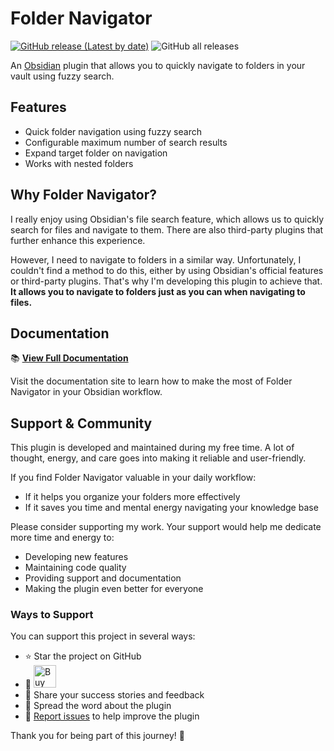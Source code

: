# Folder Navigator

[![GitHub release (Latest by date)](https://img.shields.io/github/v/release/wenlzhang/obsidian-folder-navigator)](https://github.com/wenlzhang/obsidian-folder-navigator/releases) ![GitHub all releases](https://img.shields.io/github/downloads/wenlzhang/obsidian-folder-navigator/total?color=success)

An [Obsidian](https://obsidian.md) plugin that allows you to quickly navigate to folders in your vault using fuzzy search.

## Features

- Quick folder navigation using fuzzy search
- Configurable maximum number of search results
- Expand target folder on navigation
- Works with nested folders

## Why Folder Navigator?

I really enjoy using Obsidian's file search feature, which allows us to quickly search for files and navigate to them. There are also third-party plugins that further enhance this experience.

However, I need to navigate to folders in a similar way. Unfortunately, I couldn't find a method to do this, either by using Obsidian's official features or third-party plugins. That's why I'm developing this plugin to achieve that. **It allows you to navigate to folders just as you can when navigating to files.**

## Documentation

📚 **[View Full Documentation](https://ptkm.net/obsidian-folder-navigator)**

Visit the documentation site to learn how to make the most of Folder Navigator in your Obsidian workflow.

## Support & Community

This plugin is developed and maintained during my free time. A lot of thought, energy, and care goes into making it reliable and user-friendly.

If you find Folder Navigator valuable in your daily workflow:

- If it helps you organize your folders more effectively
- If it saves you time and mental energy navigating your knowledge base

Please consider supporting my work. Your support would help me dedicate more time and energy to:

- Developing new features
- Maintaining code quality
- Providing support and documentation
- Making the plugin even better for everyone

### Ways to Support

You can support this project in several ways:

- ⭐ Star the project on GitHub
- 💝 <a href='https://ko-fi.com/C0C66C1TB' target='_blank'><img height='36' style='border:0px;height:36px;' src='https://storage.ko-fi.com/cdn/kofi1.png?v=3' border='0' alt='Buy Me a Coffee at ko-fi.com' /></a>
- 💌 Share your success stories and feedback
- 📢 Spread the word about the plugin
- 🐛 [Report issues](https://github.com/wenlzhang/obsidian-folder-navigator/issues) to help improve the plugin

Thank you for being part of this journey! 🙏
